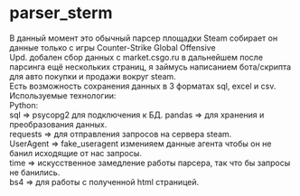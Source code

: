 # parser_sterm
В данный момент это обычный парсер площадки Steam собирает он данные только с игры Counter-Strike Global Offensive  
Upd. добален сбор данных с market.csgo.ru
в дальнейшем после парсинга ещё нескольких страниц, я займусь написанием бота/скрипта для авто покупки и продажи вокруг steam.  
Есть возможность сохранения данных в 3 форматах sql, excel и csv.   
Используемые технологии:  
Python:   
sql       => psycopg2 для подключения к БД.
pandas    => для хранения и преобразования данных.  
requests  => для отправления запросов на сервера steam.  
UserAgent => fake_useragent изменияем данные агента чтобы он не банил исходящие от нас запросы.  
time      => искусственное замедление работы парсера, так что бы запросы не банились.  
bs4       => для работы с полученной html страницей.
